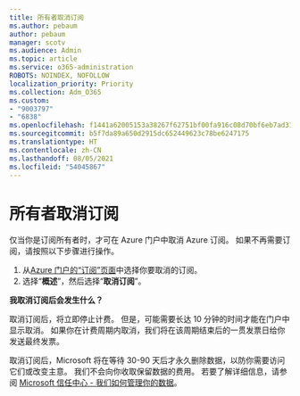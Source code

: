 ```yaml
---
title: 所有者取消订阅
ms.author: pebaum
author: pebaum
manager: scotv
ms.audience: Admin
ms.topic: article
ms.service: o365-administration
ROBOTS: NOINDEX, NOFOLLOW
localization_priority: Priority
ms.collection: Adm_O365
ms.custom:
- "9003797"
- "6838"
ms.openlocfilehash: f1441a62005153a38267f62751bf00fa916c08d70bf6eb7ad31135a262bd5363
ms.sourcegitcommit: b5f7da89a650d2915dc652449623c78be6247175
ms.translationtype: HT
ms.contentlocale: zh-CN
ms.lasthandoff: 08/05/2021
ms.locfileid: "54045867"
---
```

# <a name="cancellation-of-a-subscription-by-owner"></a>所有者取消订阅

仅当你是订阅所有者时，才可在 Azure 门户中取消 Azure 订阅。 如果不再需要订阅，请按照以下步骤进行操作。

1. 从[Azure 门户的“订阅”页面](https://ms.portal.azure.com/#blade/Microsoft_Azure_Billing/SubscriptionsBlade)中选择你要取消的订阅。
2. 选择“**概述**”，然后选择“**取消订阅**”。

**我取消订阅后会发生什么？**

取消订阅后，将立即停止计费。 但是，可能需要长达 10 分钟的时间才能在门户中显示取消。 如果你在计费周期内取消，我们将在该周期结束后的一贯发票日给你发送最终发票。

取消订阅后，Microsoft 将在等待 30-90 天后才永久删除数据，以防你需要访问它们或改变主意。 我们不会向你收取保留数据的费用。 若要了解详细信息，请参阅 [Microsoft 信任中心 - 我们如何管理你的数据](https://www.microsoft.com/trust-center/privacy/data-management#leave)。


